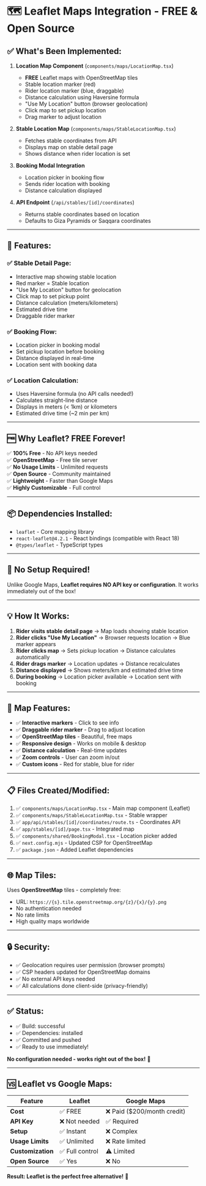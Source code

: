 # 🗺️ **Leaflet Maps Integration - FREE & Open Source**

## ✅ **What's Been Implemented:**

1. **Location Map Component** (`components/maps/LocationMap.tsx`)
   - **FREE** Leaflet maps with OpenStreetMap tiles
   - Stable location marker (red)
   - Rider location marker (blue, draggable)
   - Distance calculation using Haversine formula
   - "Use My Location" button (browser geolocation)
   - Click map to set pickup location
   - Drag marker to adjust location

2. **Stable Location Map** (`components/maps/StableLocationMap.tsx`)
   - Fetches stable coordinates from API
   - Displays map on stable detail page
   - Shows distance when rider location is set

3. **Booking Modal Integration**
   - Location picker in booking flow
   - Sends rider location with booking
   - Distance calculation displayed

4. **API Endpoint** (`/api/stables/[id]/coordinates`)
   - Returns stable coordinates based on location
   - Defaults to Giza Pyramids or Saqqara coordinates

---

## 🎯 **Features:**

### **✅ Stable Detail Page:**
- Interactive map showing stable location
- Red marker = Stable location
- "Use My Location" button for geolocation
- Click map to set pickup point
- Distance calculation (meters/kilometers)
- Estimated drive time
- Draggable rider marker

### **✅ Booking Flow:**
- Location picker in booking modal
- Set pickup location before booking
- Distance displayed in real-time
- Location sent with booking data

### **✅ Location Calculation:**
- Uses Haversine formula (no API calls needed!)
- Calculates straight-line distance
- Displays in meters (< 1km) or kilometers
- Estimated drive time (~2 min per km)

---

## 🆓 **Why Leaflet? FREE Forever!**

✅ **100% Free** - No API keys needed  
✅ **OpenStreetMap** - Free tile server  
✅ **No Usage Limits** - Unlimited requests  
✅ **Open Source** - Community maintained  
✅ **Lightweight** - Faster than Google Maps  
✅ **Highly Customizable** - Full control  

---

## 📦 **Dependencies Installed:**

- `leaflet` - Core mapping library
- `react-leaflet@4.2.1` - React bindings (compatible with React 18)
- `@types/leaflet` - TypeScript types

---

## 🚀 **No Setup Required!**

Unlike Google Maps, **Leaflet requires NO API key or configuration**. It works immediately out of the box!

---

## 💡 **How It Works:**

1. **Rider visits stable detail page** → Map loads showing stable location
2. **Rider clicks "Use My Location"** → Browser requests location → Blue marker appears
3. **Rider clicks map** → Sets pickup location → Distance calculates automatically
4. **Rider drags marker** → Location updates → Distance recalculates
5. **Distance displayed** → Shows meters/km and estimated drive time
6. **During booking** → Location picker available → Location sent with booking

---

## 🎨 **Map Features:**

- ✅ **Interactive markers** - Click to see info
- ✅ **Draggable rider marker** - Drag to adjust location
- ✅ **OpenStreetMap tiles** - Beautiful, free maps
- ✅ **Responsive design** - Works on mobile & desktop
- ✅ **Distance calculation** - Real-time updates
- ✅ **Zoom controls** - User can zoom in/out
- ✅ **Custom icons** - Red for stable, blue for rider

---

## 📋 **Files Created/Modified:**

1. ✅ `components/maps/LocationMap.tsx` - Main map component (Leaflet)
2. ✅ `components/maps/StableLocationMap.tsx` - Stable wrapper
3. ✅ `app/api/stables/[id]/coordinates/route.ts` - Coordinates API
4. ✅ `app/stables/[id]/page.tsx` - Integrated map
5. ✅ `components/shared/BookingModal.tsx` - Location picker added
6. ✅ `next.config.mjs` - Updated CSP for OpenStreetMap
7. ✅ `package.json` - Added Leaflet dependencies

---

## 🌐 **Map Tiles:**

Uses **OpenStreetMap** tiles - completely free:
- URL: `https://{s}.tile.openstreetmap.org/{z}/{x}/{y}.png`
- No authentication needed
- No rate limits
- High quality maps worldwide

---

## 🔒 **Security:**

- ✅ Geolocation requires user permission (browser prompts)
- ✅ CSP headers updated for OpenStreetMap domains
- ✅ No external API keys needed
- ✅ All calculations done client-side (privacy-friendly)

---

## ✅ **Status:**

- ✅ Build: successful  
- ✅ Dependencies: installed  
- ✅ Committed and pushed  
- ✅ Ready to use immediately!  

**No configuration needed - works right out of the box!** 🎉

---

## 🆚 **Leaflet vs Google Maps:**

| Feature | Leaflet | Google Maps |
|---------|---------|-------------|
| **Cost** | ✅ FREE | ❌ Paid ($200/month credit) |
| **API Key** | ❌ Not needed | ✅ Required |
| **Setup** | ✅ Instant | ❌ Complex |
| **Usage Limits** | ✅ Unlimited | ❌ Rate limited |
| **Customization** | ✅ Full control | ⚠️ Limited |
| **Open Source** | ✅ Yes | ❌ No |

**Result: Leaflet is the perfect free alternative!** 🎯

